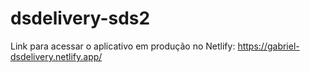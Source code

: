 # dsdelivery-sds2

Link para acessar o aplicativo em produção no Netlify: https://gabriel-dsdelivery.netlify.app/
